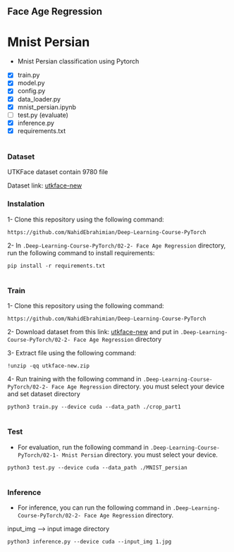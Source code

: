 ##  Face Age Regression

# Mnist Persian

- Mnist Persian classification using Pytorch


- [x] train.py
- [x] model.py
- [x] config.py
- [x] data_loader.py
- [x] mnist_persian.ipynb
- [ ] test.py (evaluate)
- [x] inference.py
- [x] requirements.txt

#

### Dataset

UTKFace dataset contain 9780 file

Dataset link: [utkface-new](https://www.kaggle.com/jangedoo/utkface-new)


### Instalation

1- Clone this repository using the following command:

`
https://github.com/NahidEbrahimian/Deep-Learning-Course-PyTorch
`

2- In `.Deep-Learning-Course-PyTorch/02-2- Face Age Regression` directory, run the following command to install requirements:

`
pip install -r requirements.txt
`
#

### Train

1- Clone this repository using the following command:

`
https://github.com/NahidEbrahimian/Deep-Learning-Course-PyTorch
`

2- Download dataset from this link: [utkface-new](https://www.kaggle.com/jangedoo/utkface-new) and put in `.Deep-Learning-Course-PyTorch/02-2- Face Age Regression` directory


3- Extract file using the following command:

`
!unzip -qq utkface-new.zip
`

4- Run training with the following command in `.Deep-Learning-Course-PyTorch/02-2- Face Age Regression` directory. you must select your device and set dataset directory

`
python3 train.py --device cuda --data_path ./crop_part1
`

#

### Test

- For evaluation, run the following command in `.Deep-Learning-Course-PyTorch/02-1- Mnist Persian` directory. you must select your device.

`
python3 test.py --device cuda --data_path ./MNIST_persian
`
#

### Inference

- For inference, you can run the following command in `.Deep-Learning-Course-PyTorch/02-2- Face Age Regression` directory.

input_img --> input image directory

`
python3 inference.py --device cuda --input_img 1.jpg
`

